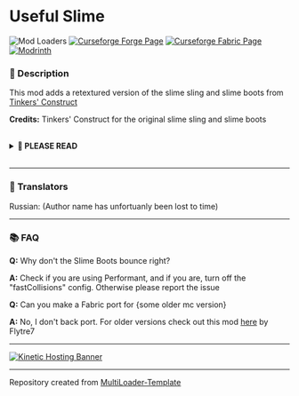 # Useful Slime

![Mod Loaders](https://img.shields.io/badge/Mod%20Loaders-Forge%20%26%20Fabric-green?style=for-the-badge)
[![Curseforge Forge Page](https://img.shields.io/badge/Curseforge%20Page-Forge-orange?style=for-the-badge&logo=curseforge "Curseforge Forge page")](https://www.curseforge.com/minecraft/mc-mods/useful-slime)
[![Curseforge Fabric Page](https://img.shields.io/badge/Curseforge%20Page-Fabric-orange?style=for-the-badge&logo=curseforge "Curseforge Fabric page")](https://www.curseforge.com/minecraft/mc-mods/useful-slime-fabric)
[![Modrinth](https://img.shields.io/badge/Modrinth-Page-1bd96a?style=for-the-badge "Modrinth page")](https://modrinth.com/mod/useful-slime)

### **📘 Description**
This mod adds a retextured version of the slime sling and slime boots from [Tinkers' Construct](https://curseforge.com/minecraft/mc-mods/tinkers-construct)

**Credits:** Tinkers' Construct for the original slime sling and slime boots

<br>
<details>
<summary><b>📜 PLEASE READ</b></summary>
<ul>
<li>You may use this mod in modpacks</li>
<li>You may translate this mod into any language (Just make a pull request on github)</li>
<li>You may make resource/data packs</li>
<hr>
<li>You may <b>NOT</b> sell anything under the following directories "Common/src/main/resources", "Forge/src/main/resources", "Fabric/src/main/resources"</li>
</ul>
</details>
<br>

---

### **💬 Translators**
Russian: (Author name has unfortuanly been lost to time)

---

### **📚 FAQ**

**Q:** Why don't the Slime Boots bounce right?

**A:** Check if you are using Performant, and if you are, turn off the "fastCollisions" config. Otherwise please report the issue

**Q:** Can you make a Fabric port for {some older mc version}

**A:** No, I don't back port. For older versions check out this mod [here](https://www.curseforge.com/minecraft/mc-mods/slime-sling) by Flytre7

---

[![Kinetic Hosting Banner](https://i.imgur.com/u6Fn0I0.png)](https://billing.kinetichosting.net/aff.php?aff=124)

---

Repository created from [MultiLoader-Template](https://github.com/jaredlll08/MultiLoader-Template/tree/1.19)
